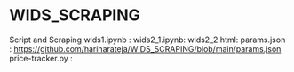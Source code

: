 # WIDS_SCRAPING
Script and Scraping
wids1.ipynb :
wids2_1.ipynb:
wids2_2.html:
params.json : https://github.com/hariharateja/WIDS_SCRAPING/blob/main/params.json
price-tracker.py :


